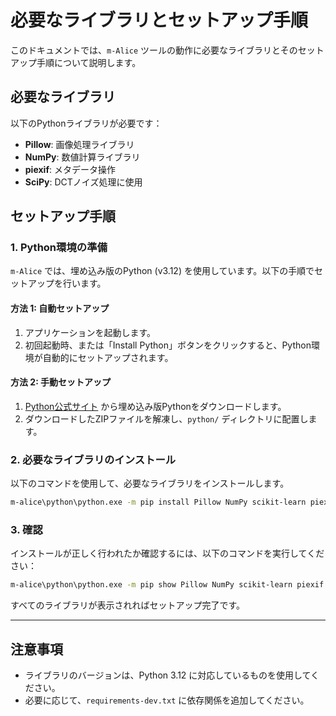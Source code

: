 # 必要なライブラリとセットアップ手順

このドキュメントでは、`m-Alice` ツールの動作に必要なライブラリとそのセットアップ手順について説明します。

## 必要なライブラリ
以下のPythonライブラリが必要です：

- **Pillow**: 画像処理ライブラリ
- **NumPy**: 数値計算ライブラリ
- **piexif**: メタデータ操作
- **SciPy**: DCTノイズ処理に使用

## セットアップ手順

### 1. Python環境の準備
`m-Alice` では、埋め込み版のPython (v3.12) を使用しています。以下の手順でセットアップを行います。

#### 方法 1: 自動セットアップ
1. アプリケーションを起動します。
2. 初回起動時、または「Install Python」ボタンをクリックすると、Python環境が自動的にセットアップされます。

#### 方法 2: 手動セットアップ
1. [Python公式サイト](https://www.python.org/downloads/release/python-31210/) から埋め込み版Pythonをダウンロードします。
2. ダウンロードしたZIPファイルを解凍し、`python/` ディレクトリに配置します。

### 2. 必要なライブラリのインストール
以下のコマンドを使用して、必要なライブラリをインストールします。

```bash
m-alice\python\python.exe -m pip install Pillow NumPy scikit-learn piexif scipy
```

### 3. 確認
インストールが正しく行われたか確認するには、以下のコマンドを実行してください：

```bash
m-alice\python\python.exe -m pip show Pillow NumPy scikit-learn piexif scipy
```

すべてのライブラリが表示されればセットアップ完了です。

---

## 注意事項
- ライブラリのバージョンは、Python 3.12 に対応しているものを使用してください。
- 必要に応じて、`requirements-dev.txt` に依存関係を追加してください。
